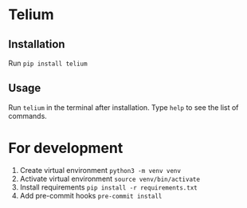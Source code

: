 # Telium
## Installation
Run `pip install telium`

## Usage
Run `telium` in the terminal after installation.
Type `help` to see the list of commands.


# For development
1. Create virtual environment `python3 -m venv venv`
2. Activate virtual environment `source venv/bin/activate`
3. Install requirements `pip install -r requirements.txt`
4. Add pre-commit hooks `pre-commit install`
